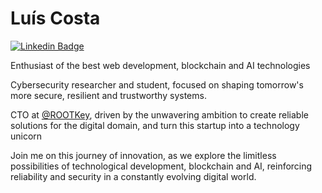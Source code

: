# Luís Costa

[![Linkedin Badge](https://img.shields.io/badge/-Luís%20Costa-00875f?style=flat-square&logo=Linkedin&logoColor=white&link=https://www.linkedin.com/in/lc01/)](https://www.linkedin.com/in/lc01/) 

Enthusiast of the best web development, blockchain and AI technologies

Cybersecurity researcher and student, focused on shaping tomorrow's more secure, resilient and trustworthy systems.

CTO at [@ROOTKey](https://rootkey.ai), driven by the unwavering ambition to create reliable solutions for the digital domain, and turn this startup into a technology unicorn

Join me on this journey of innovation, as we explore the limitless possibilities of technological development, blockchain and AI, reinforcing reliability and security in a constantly evolving digital world.

